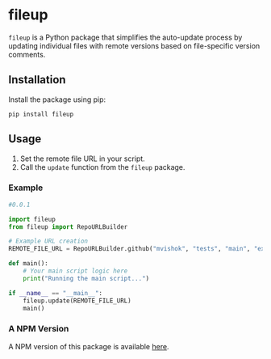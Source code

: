 # fileup

`fileup` is a Python package that simplifies the auto-update process by updating individual files with remote versions based on file-specific version comments.

## Installation

Install the package using pip:

``` pip install fileup ```

## Usage
1. Set the remote file URL in your script.
2. Call the `update` function from the `fileup` package.

### Example

```python
#0.0.1

import fileup
from fileup import RepoURLBuilder

# Example URL creation
REMOTE_FILE_URL = RepoURLBuilder.github("mvishok", "tests", "main", "example.py")

def main():
    # Your main script logic here
    print("Running the main script...")

if __name__ == "__main__":
    fileup.update(REMOTE_FILE_URL)
    main()
```

### A NPM Version
A NPM version of this package is available [here](https://www.npmjs.com/package/jsfileup).